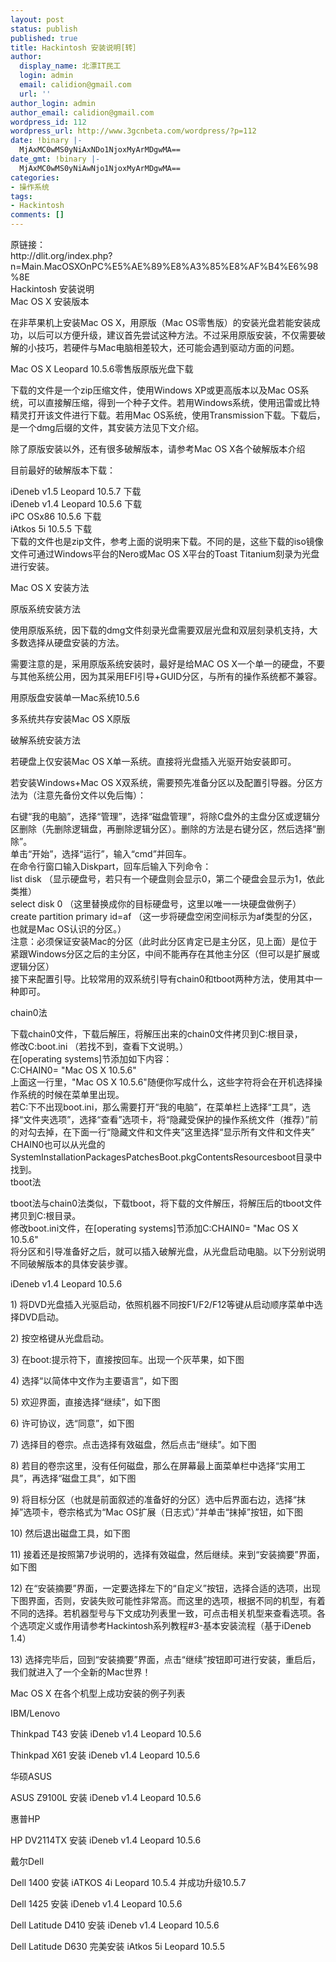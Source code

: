 ```yaml
---
layout: post
status: publish
published: true
title: Hackintosh 安装说明[转］
author:
  display_name: 北漂IT民工
  login: admin
  email: calidion@gmail.com
  url: ''
author_login: admin
author_email: calidion@gmail.com
wordpress_id: 112
wordpress_url: http://www.3gcnbeta.com/wordpress/?p=112
date: !binary |-
  MjAxMC0wMS0yNiAxNDo1NjoxMyArMDgwMA==
date_gmt: !binary |-
  MjAxMC0wMS0yNiAwNjo1NjoxMyArMDgwMA==
categories:
- 操作系统
tags:
- Hackintosh
comments: []
---
```

<p>原链接：<br />
http://dlit.org/index.php?n=Main.MacOSXOnPC%E5%AE%89%E8%A3%85%E8%AF%B4%E6%98%8E<br />
Hackintosh 安装说明<br />
Mac OS X 安装版本</p>
<p>在非苹果机上安装Mac OS X，用原版（Mac OS零售版）的安装光盘若能安装成功，以后可以方便升级，建议首先尝试这种方法。不过采用原版安装，不仅需要破解的小技巧，若硬件与Mac电脑相差较大，还可能会遇到驱动方面的问题。</p>
<p>Mac OS X Leopard 10.5.6零售版原版光盘下载</p>
<p>下载的文件是一个zip压缩文件，使用Windows XP或更高版本以及Mac OS系统，可以直接解压缩，得到一个种子文件。若用Windows系统，使用迅雷或比特精灵打开该文件进行下载。若用Mac OS系统，使用Transmission下载。下载后，是一个dmg后缀的文件，其安装方法见下文介绍。</p>
<p>除了原版安装以外，还有很多破解版本，请参考Mac OS X各个破解版本介绍</p>
<p>目前最好的破解版本下载：</p>
<p>iDeneb v1.5 Leopard 10.5.7 下载<br />
iDeneb v1.4 Leopard 10.5.6 下载<br />
iPC OSx86 10.5.6 下载<br />
iAtkos 5i 10.5.5 下载<br />
下载的文件也是zip文件，参考上面的说明来下载。不同的是，这些下载的iso镜像文件可通过Windows平台的Nero或Mac OS X平台的Toast Titanium刻录为光盘进行安装。</p>
<p>Mac OS X 安装方法</p>
<p>原版系统安装方法</p>
<p>使用原版系统，因下载的dmg文件刻录光盘需要双层光盘和双层刻录机支持，大多数选择从硬盘安装的方法。</p>
<p>需要注意的是，采用原版系统安装时，最好是给MAC OS X一个单一的硬盘，不要与其他系统公用，因为其采用EFI引导+GUID分区，与所有的操作系统都不兼容。</p>
<p>用原版盘安装单一Mac系统10.5.6</p>
<p>多系统共存安装Mac OS X原版</p>
<p>破解系统安装方法</p>
<p>若硬盘上仅安装Mac OS X单一系统。直接将光盘插入光驱开始安装即可。</p>
<p>若安装Windows+Mac OS X双系统，需要预先准备分区以及配置引导器。分区方法为（注意先备份文件以免后悔）：</p>
<p>右键&ldquo;我的电脑&rdquo;，选择&ldquo;管理&rdquo;，选择&ldquo;磁盘管理&rdquo;，将除C盘外的主盘分区或逻辑分区删除（先删除逻辑盘，再删除逻辑分区）。删除的方法是右键分区，然后选择&ldquo;删除&rdquo;。<br />
单击&ldquo;开始&rdquo;，选择&ldquo;运行&rdquo;，输入&ldquo;cmd&rdquo;并回车。<br />
在命令行窗口输入Diskpart，回车后输入下列命令：<br />
list disk （显示硬盘号，若只有一个硬盘则会显示0，第二个硬盘会显示为1，依此类推）<br />
select disk 0 （这里替换成你的目标硬盘号，这里以唯一一块硬盘做例子）<br />
create partition primary id=af （这一步将硬盘空闲空间标示为af类型的分区，也就是Mac OS认识的分区。）<br />
注意：必须保证安装Mac的分区（此时此分区肯定已是主分区，见上面）是位于紧跟Windows分区之后的主分区，中间不能再存在其他主分区（但可以是扩展或逻辑分区）<br />
接下来配置引导。比较常用的双系统引导有chain0和tboot两种方法，使用其中一种即可。</p>
<p>chain0法</p>
<p>下载chain0文件，下载后解压，将解压出来的chain0文件拷贝到C:根目录，<br />
修改C:boot.ini （若找不到，查看下文说明。）<br />
在[operating systems]节添加如下内容：<br />
C:CHAIN0= "Mac OS X 10.5.6"<br />
上面这一行里，"Mac OS X 10.5.6"随便你写成什么，这些字符将会在开机选择操作系统的时候在菜单里出现。<br />
若C:下不出现boot.ini，那么需要打开&ldquo;我的电脑&rdquo;，在菜单栏上选择&ldquo;工具&rdquo;，选择&ldquo;文件夹选项&rdquo;，选择&ldquo;查看&rdquo;选项卡，将&ldquo;隐藏受保护的操作系统文件（推荐）&rdquo;前的对勾去掉，在下面一行&ldquo;隐藏文件和文件夹&rdquo;这里选择&ldquo;显示所有文件和文件夹&rdquo;<br />
CHAIN0也可以从光盘的SystemInstallationPackagesPatchesBoot.pkgContentsResourcesboot目录中找到。<br />
tboot法</p>
<p>tboot法与chain0法类似，下载tboot，将下载的文件解压，将解压后的tboot文件拷贝到C:根目录。<br />
修改boot.ini文件，在[operating systems]节添加C:CHAIN0= "Mac OS X 10.5.6"<br />
将分区和引导准备好之后，就可以插入破解光盘，从光盘启动电脑。以下分别说明不同破解版本的具体安装步骤。</p>
<p>iDeneb v1.4 Leopard 10.5.6</p>
<p>1) 将DVD光盘插入光驱启动，依照机器不同按F1/F2/F12等键从启动顺序菜单中选择DVD启动。</p>
<p>2) 按空格键从光盘启动。</p>
<p>3) 在boot:提示符下，直接按回车。出现一个灰苹果，如下图</p>
<p>4) 选择&ldquo;以简体中文作为主要语言&rdquo;，如下图</p>
<p>5) 欢迎界面，直接选择&ldquo;继续&rdquo;，如下图</p>
<p>6) 许可协议，选&ldquo;同意&rdquo;，如下图</p>
<p>7) 选择目的卷宗。点击选择有效磁盘，然后点击&ldquo;继续&rdquo;。如下图</p>
<p>8) 若目的卷宗这里，没有任何磁盘，那么在屏幕最上面菜单栏中选择&ldquo;实用工具&rdquo;，再选择&ldquo;磁盘工具&rdquo;，如下图</p>
<p>9) 将目标分区（也就是前面叙述的准备好的分区）选中后界面右边，选择&ldquo;抹掉&rdquo;选项卡，卷宗格式为&ldquo;Mac OS扩展（日志式）&rdquo;并单击&ldquo;抹掉&rdquo;按钮，如下图</p>
<p>10) 然后退出磁盘工具，如下图</p>
<p>11) 接着还是按照第7步说明的，选择有效磁盘，然后继续。来到&ldquo;安装摘要&rdquo;界面，如下图</p>
<p>12) 在&ldquo;安装摘要&rdquo;界面，一定要选择左下的&ldquo;自定义&rdquo;按钮，选择合适的选项，出现下图界面，否则，安装失败可能性非常高。而这里的选项，根据不同的机型，有着不同的选择。若机器型号与下文成功列表里一致，可点击相关机型来查看选项。各个选项定义或作用请参考Hackintosh系列教程#3-基本安装流程（基于iDeneb 1.4）</p>
<p>13) 选择完毕后，回到&ldquo;安装摘要&rdquo;界面，点击&ldquo;继续&rdquo;按钮即可进行安装，重启后，我们就进入了一个全新的Mac世界！</p>
<p>Mac OS X 在各个机型上成功安装的例子列表</p>
<p>IBM/Lenovo</p>
<p>Thinkpad T43 安装 iDeneb v1.4 Leopard 10.5.6</p>
<p>Thinkpad X61 安装 iDeneb v1.4 Leopard 10.5.6</p>
<p>华硕ASUS</p>
<p>ASUS Z9100L 安装 iDeneb v1.4 Leopard 10.5.6</p>
<p>惠普HP</p>
<p>HP DV2114TX 安装 iDeneb v1.4 Leopard 10.5.6</p>
<p>戴尔Dell</p>
<p>Dell 1400 安装 iATKOS 4i Leopard 10.5.4 并成功升级10.5.7</p>
<p>Dell 1425 安装 iDeneb v1.4 Leopard 10.5.6</p>
<p>Dell Latitude D410 安装 iDeneb v1.4 Leopard 10.5.6</p>
<p>Dell Latitude D630 完美安装 iAtkos 5i Leopard 10.5.5</p>
